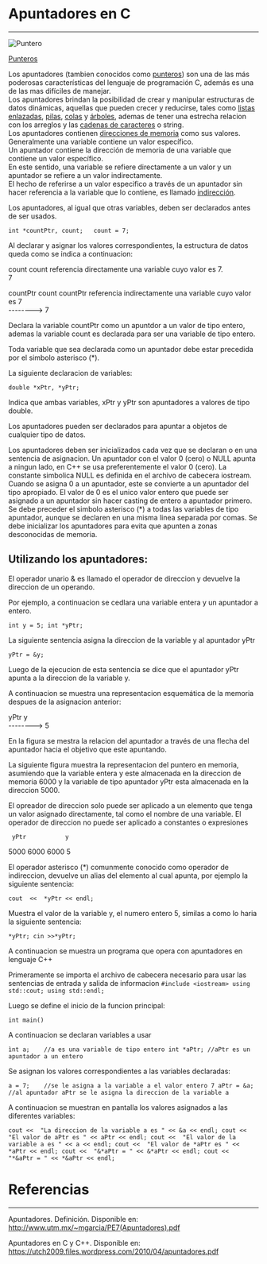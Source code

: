 # Apuntadores en C
---    
![Puntero](https://wiki.dcc.uchile.cl/cc3301/_media/puntero.png)
  
<a href="https://es.wikipedia.org/wiki/Puntero_(inform%C3%A1tica)" target="_blank">Punteros</a>

Los apuntadores (tambien conocidos como [punteros](https://es.wikipedia.org/wiki/Puntero_(inform%C3%A1tica))) son una de las más poderosas características del lenguaje de programación C, además es una de las mas difíciles de manejar.  
Los apuntadores brindan la posibilidad de crear y manipular estructuras de datos dinámicas, aquellas que pueden crecer y reducirse, tales como [listas enlazadas](https://es.wikipedia.org/wiki/Lista_enlazada), [pilas](https://es.wikipedia.org/wiki/Pila_(inform%C3%A1tica)), [colas](https://es.wikipedia.org/wiki/Cola_(inform%C3%A1tica)) y [árboles](https://es.wikipedia.org/wiki/%C3%81rbol_(inform%C3%A1tica)), ademas de tener una estrecha relacion con los arreglos y las [cadenas de caracteres](https://es.wikipedia.org/wiki/Cadena_de_caracteres) o string.  
Los apuntadores contienen [direcciones de memoria](https://es.wikipedia.org/wiki/Direcci%C3%B3n_de_memoria) como sus valores.  
Generalmente una variable contiene un valor específico.  
Un apuntador contiene la dirección de memoria de una variable que contiene un valor específico.  
En este sentido, una variable se refiere directamente a un valor y un apuntador se refiere a un valor indirectamente.  
El hecho de referirse a un valor especifico a través de un apuntador sin hacer referencia a la variable que lo contiene, es llamado [indirección](https://es.wikipedia.org/wiki/Indirecci%C3%B3n).  

Los apuntadores, al igual que otras variables, deben ser declarados antes de ser usados.  

`int *countPtr, count;  
count = 7;`  

Al declarar y asignar los valores correspondientes, la estructura de datos queda como se indica a continuacion:

count                count referencia directamente una variable cuyo valor es 7.  
  7  

countPtr    count    countPtr referencia indirectamente una variable cuyo valor es 7  
    --------> 7

Declara la variable countPtr como un apuntdor a un valor de tipo entero, ademas la variable count es declarada para ser una variable de tipo entero.

Toda variable que sea declarada como un apuntador debe estar precedida por el simbolo asterisco (*).

La siguiente declaracion de variables:

`double *xPtr, *yPtr;`

Indica que ambas variables, xPtr y yPtr son apuntadores a valores de tipo double.

Los apuntadores pueden ser declarados para apuntar a objetos de cualquier tipo de datos.

Los apuntadores deben ser inicializados cada vez que se declaran o en una sentencia de asignacion.
Un apuntador con el valor 0 (cero) o NULL apunta a ningun lado, en C++ se usa preferentemente el valor 0 (cero).
La constante simbolica NULL es definida en el archivo de cabecera iostream.
Cuando se asigna 0 a un apuntador, este se convierte a un apuntador del tipo apropiado.
El valor de 0 es el unico valor entero que puede ser asignado a un apuntador sin hacer casting de entero a apuntador primero.
Se debe preceder el simbolo asterisco (*) a todas las variables de tipo apuntador, aunque se declaren en una misma linea separada por comas.
Se debe inicializar los apuntadores para evita que apunten a zonas desconocidas de memoria.

## Utilizando los apuntadores:

El operador unario & es llamado el operador de direccion y devuelve la direccion de un operando.

Por ejemplo, a continuacion se cedlara una variable entera y un apuntador a entero.

`int y = 5;
int *yPtr;`

La siguiente sentencia asigna la direccion de la variable y al apuntador yPtr

`yPtr = &y;`

Luego de la ejecucion de esta sentencia se dice que el apuntador yPtr apunta a la direccion de la variable y.

A continuacion se muestra una representacion esquemática de la memoria despues de la asignacion anterior:

yPtr      y  
--------> 5

En la figura se mestra la relacion del apuntador a través de una flecha del apuntador hacia el objetivo que este apuntando.

La siguiente figura muestra la representacion del puntero en memoria, asumiendo que la variable entera y este almacenada en la direccion de memoria 6000 y la variable de tipo apuntador yPtr esta almacenada en la direccion 5000.

El opreador de direccion solo puede ser aplicado a un elemento que tenga un valor asignado directamente, tal como el nombre de una variable.
El operador de direccion no puede ser aplicado a constantes o expresiones

     yPtr           y
5000 6000      6000 5

El operador asterisco (*) comunmente conocido como operador de indireccion, devuelve un alias del elemento al cual apunta, por ejemplo la siguiente sentencia:

`cout  <<  *yPtr << endl;`

Muestra el valor de la variable y, el numero entero 5, similas a como lo haria la siguiente sentencia:

`*yPtr;
cin >>*yPtr;`

A continuacion se muestra un programa que opera con apuntadores en lenguaje C++

Primeramente se importa el archivo de cabecera necesario para usar las sentencias de entrada y salida de informacion
`#include <iostream>
using std::cout;
using std::endl;`

Luego se define el inicio de la funcion principal:

`int main()`

A continuacion se declaran variables a usar

`ìnt a;    //a es una variable de tipo entero
int *aPtr; //aPtr es un apuntador a un entero`

Se asignan los valores correspondientes a las variables declaradas:

`a = 7;    //se le asigna a la variable a el valor entero 7
aPtr = &a; //al apuntador aPtr se le asigna la direccion de la variable a`

A continuacion se muestran en pantalla los valores asignados a las diferentes variables:

`cout <<  "La direccion de la variable a es " << &a << endl;
cout <<  "El valor de aPtr es " << aPtr << endl;
cout <<  "El valor de la variable a es " << a << endl;
cout <<  "El valor de *aPtr es " << *aPtr << endl;
cout <<  "&*aPtr = " << &*aPtr << endl;
cout <<  "*&aPtr = " << *&aPtr << endl;`

# Referencias
---  

Apuntadores. Definición. Disponible en:  
http://www.utm.mx/~mgarcia/PE7(Apuntadores).pdf

Apuntadores en C y C++. Disponible en:  
https://utch2009.files.wordpress.com/2010/04/apuntadores.pdf

